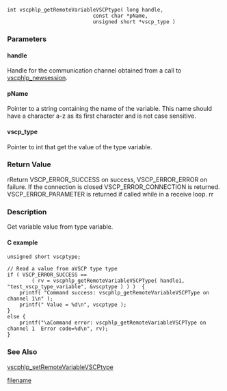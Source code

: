 

```clike
int vscphlp_getRemoteVariableVSCPtype( long handle, 
                            const char *pName, 
                            unsigned short *vscp_type ) 
```

### Parameters

#### handle
Handle for the communication channel obtained from a call to [vscphlp_newsession](vscphlp_newsession.md).

#### pName
Pointer to a string containing the name of the variable. This name should have a character a-z as its first character and is not case sensitive.

#### vscp_type
Pointer to int that get the value of the type variable.

### Return Value
rReturn VSCP_ERROR_SUCCESS on success, VSCP_ERROR_ERROR on failure. If the connection is closed VSCP_ERROR_CONNECTION is returned. VSCP_ERROR_PARAMETER is returned if called while in a receive loop. rr

### Description
Get variable value from type variable.

#### C example

```clike
unsigned short vscptype;
 
// Read a value from aVSCP type type
if ( VSCP_ERROR_SUCCESS == 
        ( rv = vscphlp_getRemoteVariableVSCPType( handle1, "test_vscp_type_variable", &vscptype ) ) )  {
    printf( "Command success: vscphlp_getRemoteVariableVSCPType on channel 1\n" );
    printf(" Value = %d\n", vscptype );
}
else {
    printf("\aCommand error: vscphlp_getRemoteVariableVSCPType on channel 1  Error code=%d\n", rv);
}
```

### See Also
[vscphlp_setRemoteVariableVSCPtype](vscphlp_setremotevariablevscptype.md)



[filename](./bottom_copyright.md ':include')